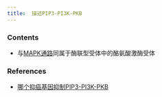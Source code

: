 ```yaml
---
title:  描述PIP3-PI3K-PKB
--- 
```


### Contents
- 与[MAPK通路](/MAPK通路)同属于酶联型受体中的酪氨酸激酶受体

### References
- [哪个抑癌基因抑制PIP3-PI3K-PKB](/哪个抑癌基因抑制PIP3-PI3K-PKB)
